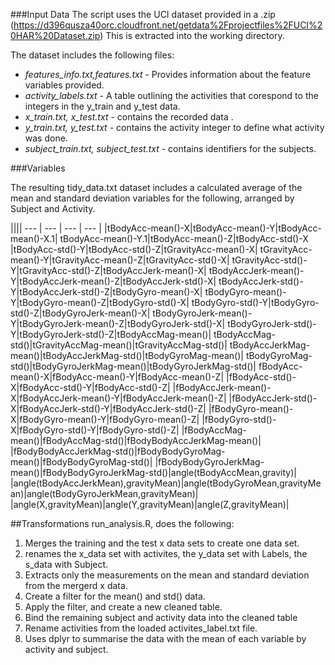 ###Input Data
The script uses the UCI dataset provided in a .zip
(https://d396qusza40orc.cloudfront.net/getdata%2Fprojectfiles%2FUCI%20HAR%20Dataset.zip)
This is extracted into the working directory.

The dataset includes the following files:
- <i>features_info.txt,features.txt</i> - Provides information about the feature variables provided.
- <i>activity_labels.txt</i> - A table outlining the activities that corespond to the integers in the y_train and y_test data.
- <i>x_train.txt, x_test.txt</i> - contains the recorded data .
- <i>y_train.txt, y_test.txt</i> - contains the activity integer to define what activity was done.
- <i>subject_train.txt, subject_test.txt</i> - contains identifiers for the subjects. 

###Variables

The resulting tidy_data.txt dataset includes a calculated average of the mean and standard deviation variables for the following, arranged by Subject and Activity.


||||
--- | --- | --- | --- |
|tBodyAcc-mean()-X|tBodyAcc-mean()-Y|tBodyAcc-mean()-X.1|
tBodyAcc-mean()-Y.1|tBodyAcc-mean()-Z|tBodyAcc-std()-X
|tBodyAcc-std()-Y|tBodyAcc-std()-Z|tGravityAcc-mean()-X|
tGravityAcc-mean()-Y|tGravityAcc-mean()-Z|tGravityAcc-std()-X|
tGravityAcc-std()-Y|tGravityAcc-std()-Z|tBodyAccJerk-mean()-X|
tBodyAccJerk-mean()-Y|tBodyAccJerk-mean()-Z|tBodyAccJerk-std()-X|
tBodyAccJerk-std()-Y|tBodyAccJerk-std()-Z|tBodyGyro-mean()-X|
tBodyGyro-mean()-Y|tBodyGyro-mean()-Z|tBodyGyro-std()-X|
tBodyGyro-std()-Y|tBodyGyro-std()-Z|tBodyGyroJerk-mean()-X|
tBodyGyroJerk-mean()-Y|tBodyGyroJerk-mean()-Z|tBodyGyroJerk-std()-X|
tBodyGyroJerk-std()-Y|tBodyGyroJerk-std()-Z|tBodyAccMag-mean()|
tBodyAccMag-std()|tGravityAccMag-mean()|tGravityAccMag-std()|
tBodyAccJerkMag-mean()|tBodyAccJerkMag-std()|tBodyGyroMag-mean()|
tBodyGyroMag-std()|tBodyGyroJerkMag-mean()|tBodyGyroJerkMag-std()|
fBodyAcc-mean()-X|fBodyAcc-mean()-Y|fBodyAcc-mean()-Z|
|fBodyAcc-std()-X|fBodyAcc-std()-Y|fBodyAcc-std()-Z|
|fBodyAccJerk-mean()-X|fBodyAccJerk-mean()-Y|fBodyAccJerk-mean()-Z|
|fBodyAccJerk-std()-X|fBodyAccJerk-std()-Y|fBodyAccJerk-std()-Z|
|fBodyGyro-mean()-X|fBodyGyro-mean()-Y|fBodyGyro-mean()-Z|
|fBodyGyro-std()-X|fBodyGyro-std()-Y|fBodyGyro-std()-Z|
|fBodyAccMag-mean()|fBodyAccMag-std()|fBodyBodyAccJerkMag-mean()|
|fBodyBodyAccJerkMag-std()|fBodyBodyGyroMag-mean()|fBodyBodyGyroMag-std()|
|fBodyBodyGyroJerkMag-mean()|fBodyBodyGyroJerkMag-std()|angle(tBodyAccMean,gravity)|
|angle(tBodyAccJerkMean),gravityMean)|angle(tBodyGyroMean,gravityMean)|angle(tBodyGyroJerkMean,gravityMean)|
|angle(X,gravityMean)|angle(Y,gravityMean)|angle(Z,gravityMean)|

##Transformations
run_analysis.R, does the following:
1. Merges the training and the test x data sets to create one data set.
2. renames the x_data set with activites, the y_data set with Labels, the s_data with Subject.
3. Extracts only the measurements on the mean and standard deviation from the mergerd x data.
4. Create a filter for the mean() and std() data. 
5. Apply the filter, and create a new cleaned table.
6. Bind the remaining subject and activity data into the cleaned table
7. Rename activities from the loaded activites_label.txt file.
8. Uses dplyr to summarise the data with the mean of each variable by activity and subject.
